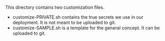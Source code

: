 
This directory contains two customization files.

* customize-PRIVATE.sh contains the true secrets we use in our deployment. It is not meant to be uploaded to git.
* customize-SAMPLE.sh is a template for the general concept. It can be uploaded to git.